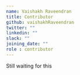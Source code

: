 ```yaml
---
name: Vaishakh Raveendran
title: Contributor
github: vaishakhRaveendran
twitter: ""
linkedin: ""
slack: ""
joining_date: ""
role : contributor
---
```


Still waiting for this
